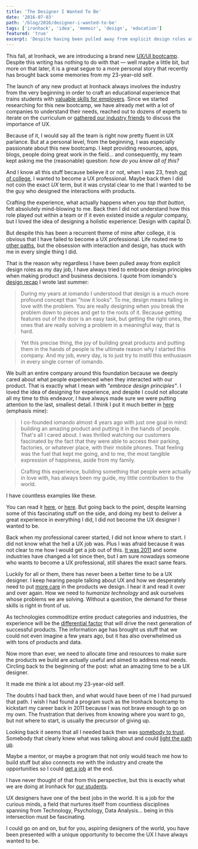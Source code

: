 ```yaml
---
title: 'The Designer I Wanted To Be'
date: '2016-07-03'
path: '/blog/2016/designer-i-wanted-to-be'
tags: ['ironhack', 'idea', 'memoir', 'design', 'education']
featured: 'true'
excerpt: 'Despite having been pulled away from explicit design roles as my day job, I have always embraced design principles when making a product or a business decision.'
---
```


This fall, at Ironhack, we are introducing a brand new [UX/UI bootcamp](https://www.ironhack.com/en/ux-ui-design-bootcamp). Despite this writing has nothing to do with that — well maybe a little bit, but more on that later, it is a great segue to a more personal story that recently has brought back some memories from my 23-year-old self.

The launch of any new product at Ironhack always involves the industry from the very beginning in order to craft an educational experience that trains students with [valuable skills for employers](/blog/2017/curiosity-trumps-everything). Since we started researching for this new bootcamp, we have already met with a lot of companies to understand their needs, reached out to dozens of experts to iterate on the curriculum or [gathered our industry friends](http://www.meetup.com/ironhack-barcelona/events/232025284/) to discuss the importance of UX.

Because of it, I would say all the team is right now pretty fluent in UX parlance. But at a personal level, from the beginning, I was especially passionate about this new bootcamp. I kept providing resources, apps, blogs, people doing great work in the field... and consequently, my team kept asking me the (reasonable) question: _how do you know all of this?_

And I know all this stuff because believe it or not, when I was 23, fresh [out of college](/blog/2013/industrial-engineer), I wanted to become a UX professional. Maybe back then I did not coin the exact _UX_ term, but it was crystal clear to me that I wanted to be the guy who designed the interactions with products.

Crafting the experience, what actually happens when _you tap that button_, felt absolutely mind-blowing to me. Back then I did not understand how this role played out within a team or if it even existed inside a _regular_ company, but I loved the idea of designing a holistic experience: Design with capital D.

But despite this has been a recurrent theme of mine after college, it is obvious that I have failed to become a UX professional. Life routed me to [other paths](/work/iomando), but the obsession with interaction and design, has stuck with me in every single thing I did.

That is the reason why regardless I have been pulled away from explicit design roles as my day job, I have always tried to embrace design principles when making product and business decisions. I quote from iomando's [design recap](/blog/2015/iomando-design) I wrote last summer:

> During my years at iomando I understood that design is a much more profound concept than "how it looks". To me, design means falling in love with the problem. You are really designing when you break the problem down to pieces and get to the roots of it. Because getting features out of the door is an easy task, but getting the right ones, the ones that are really solving a problem in a meaningful way, that is hard.

> Yet this precise thing, the joy of building great products and putting them in the hands of people is the ultimate reason why I started this company. And my job, every day, is to just try to instill this enthusiasm in every single corner of iomando.

We built an entire company around this foundation because we deeply cared about what people experienced when they interacted with our product. That is exactly what I mean with _"embrace design principles"_. I loved the idea of designing for experience, and despite I could not allocate all my time to this endeavor, I have always made sure we were putting attention to the last, smallest detail. I think I put it much better in [here](/blog/2015/stepping-down) (emphasis mine):

> I co-founded iomando almost 4 years ago with just one goal in mind: building an amazing product and putting it in the hands of people. That's all I cared about. I was thrilled watching our customers fascinated by the fact that they were able to access their parking, factories, or whatever place, with their mobile phones. That feeling was the fuel that kept me going, and to me, the most tangible expression of happiness, aside from my family.

> Crafting this experience, building something that people were actually in love with, has always been my guide, my little contribution to the world.

I have countless examples like these.

You can read it [here](/blog/2015/lifestyle), or [here](/blog/2014/30). But going back to the point, despite learning some of this fascinating stuff on the side, and doing my best to deliver a great experience in everything I did, I did not become the UX designer I wanted to be.

Back when my professional career started, I did not know where to start. I did not know what the hell a UX job was. Plus I was afraid because it was not clear to me how I would get a job out of this. [It was 2011](/blog/2013/iomando-prologue) and some industries have changed a lot since then, but I am sure nowadays someone who wants to become a UX professional, still shares the exact same fears.

Luckily for all or them, there has never been a better time to be a UX designer. I keep hearing people talking about UX and how we desperately need to put [more care](/blog/2015/passion-work) in the products we design. I hear it and read it over and over again. How we need to _humanize technology_ and ask ourselves whose problems we are solving. Without a question, the demand for these skills is right in front of us.

As technologies commoditize entire product categories and industries, the experience will be the [differential factor](/blog/2015/wallapop) that will drive the next generation of successful products. The information age has brought us stuff that we could not even imagine a few years ago, but it has also overwhelmed us with tons of products and data.

Now more than ever, we need to allocate time and resources to make sure the products we build are actually useful and aimed to address real needs. Circling back to the beginning of the post: what an amazing time to be a UX designer.

It made me think a lot about my 23-year-old self.

The doubts I had back then, and what would have been of me I had pursued that path. I wish I had found a program such as the Ironhack bootcamp to kickstart my career back in 2011 because I was not brave enough to go on my own. The frustration that derives from knowing where you want to go, but not where to start, is usually the precursor of giving up.

Looking back it seems that all I needed back then was [somebody to trust](/blog/2017/building-our-community). Somebody that clearly knew what was talking about and could [light the path up](/blog/2017/alignment).

Maybe a mentor, or maybe a program that not only would teach me how to build stuff but also connects me with the industry and create the opportunities so I could [get a job](/blog/2017/curiosity-trumps-everything) at the end.

I have never thought of that from this perspective, but this is exactly what we are doing at Ironhack for [our students](/blog/2016/ironhack-experience).

UX designers have one of the best jobs in the world. It is a job for the curious minds, a field that nurtures itself from countless disciplines spanning from Technology, Psychology, Data Analysis... being in this intersection must be fascinating.

I could go on and on, but for you, aspiring designers of the world, you have been presented with a unique opportunity to become the UX I have always wanted to be.
